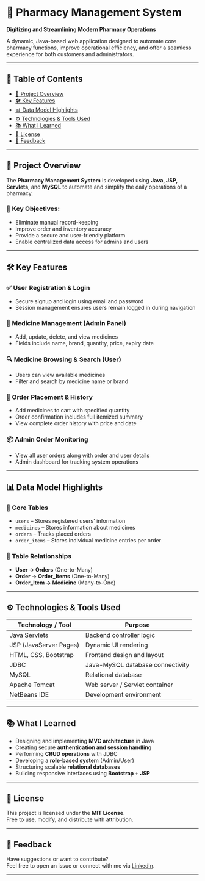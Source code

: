 # 💊 Pharmacy Management System  
**Digitizing and Streamlining Modern Pharmacy Operations**

A dynamic, Java-based web application designed to automate core pharmacy functions, improve operational efficiency, and offer a seamless experience for both customers and administrators.

---

## 📂 Table of Contents  
- [🚀 Project Overview](#-project-overview)  
- [🛠️ Key Features](#-key-features)  
- [📊 Data Model Highlights](#-data-model-highlights)  
- [⚙️ Technologies & Tools Used](#-technologies--tools-used)  
- [📚 What I Learned](#-what-i-learned) 
- [📄 License](#-license)  
- [💬 Feedback](#-feedback)

---

## 🚀 Project Overview  

The **Pharmacy Management System** is developed using **Java, JSP, Servlets**, and **MySQL** to automate and simplify the daily operations of a pharmacy.

### 🎯 Key Objectives:
- Eliminate manual record-keeping  
- Improve order and inventory accuracy  
- Provide a secure and user-friendly platform  
- Enable centralized data access for admins and users  

---

## 🛠️ Key Features

### ✅ User Registration & Login
- Secure signup and login using email and password  
- Session management ensures users remain logged in during navigation

### 💊 Medicine Management (Admin Panel)
- Add, update, delete, and view medicines  
- Fields include name, brand, quantity, price, expiry date

### 🔍 Medicine Browsing & Search (User)
- Users can view available medicines  
- Filter and search by medicine name or brand

### 🛒 Order Placement & History
- Add medicines to cart with specified quantity  
- Order confirmation includes full itemized summary  
- View complete order history with price and date

### 📦 Admin Order Monitoring
- View all user orders along with order and user details  
- Admin dashboard for tracking system operations

---

## 📊 Data Model Highlights

### 🔹 Core Tables
- `users` – Stores registered users' information  
- `medicines` – Stores information about medicines  
- `orders` – Tracks placed orders  
- `order_items` – Stores individual medicine entries per order  

### 🔗 Table Relationships
- **User → Orders** (One-to-Many)  
- **Order → Order_Items** (One-to-Many)  
- **Order_Item → Medicine** (Many-to-One)

---

## ⚙️ Technologies & Tools Used

| Technology / Tool         | Purpose                              |
|---------------------------|--------------------------------------|
| Java Servlets             | Backend controller logic             |
| JSP (JavaServer Pages)    | Dynamic UI rendering                 |
| HTML, CSS, Bootstrap      | Frontend design and layout           |
| JDBC                      | Java-MySQL database connectivity     |
| MySQL                     | Relational database                  |
| Apache Tomcat             | Web server / Servlet container       |
| NetBeans IDE              | Development environment              |

---

## 📚 What I Learned

- Designing and implementing **MVC architecture** in Java  
- Creating secure **authentication and session handling**  
- Performing **CRUD operations** with JDBC  
- Developing a **role-based system** (Admin/User)  
- Structuring scalable **relational databases**  
- Building responsive interfaces using **Bootstrap + JSP**

---

## 📄 License

This project is licensed under the **MIT License**.  
Free to use, modify, and distribute with attribution.

---

## 💬 Feedback

Have suggestions or want to contribute?  
Feel free to open an issue or connect with me via [LinkedIn](#).

---
